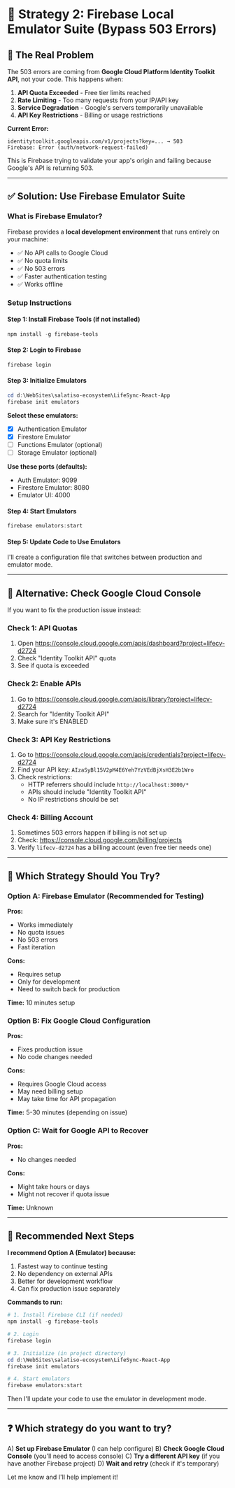 # 🔧 Strategy 2: Firebase Local Emulator Suite (Bypass 503 Errors)

## 🎯 The Real Problem

The 503 errors are coming from **Google Cloud Platform Identity Toolkit API**, not your code. This happens when:

1. **API Quota Exceeded** - Free tier limits reached
2. **Rate Limiting** - Too many requests from your IP/API key
3. **Service Degradation** - Google's servers temporarily unavailable
4. **API Key Restrictions** - Billing or usage restrictions

**Current Error:**
```
identitytoolkit.googleapis.com/v1/projects?key=... → 503
Firebase: Error (auth/network-request-failed)
```

This is Firebase trying to validate your app's origin and failing because Google's API is returning 503.

---

## ✅ Solution: Use Firebase Emulator Suite

### What is Firebase Emulator?

Firebase provides a **local development environment** that runs entirely on your machine:
- ✅ No API calls to Google Cloud
- ✅ No quota limits
- ✅ No 503 errors
- ✅ Faster authentication testing
- ✅ Works offline

### Setup Instructions

#### Step 1: Install Firebase Tools (if not installed)
```powershell
npm install -g firebase-tools
```

#### Step 2: Login to Firebase
```powershell
firebase login
```

#### Step 3: Initialize Emulators
```powershell
cd d:\WebSites\salatiso-ecosystem\LifeSync-React-App
firebase init emulators
```

**Select these emulators:**
- [x] Authentication Emulator
- [x] Firestore Emulator
- [ ] Functions Emulator (optional)
- [ ] Storage Emulator (optional)

**Use these ports (defaults):**
- Auth Emulator: 9099
- Firestore Emulator: 8080
- Emulator UI: 4000

#### Step 4: Start Emulators
```powershell
firebase emulators:start
```

#### Step 5: Update Code to Use Emulators

I'll create a configuration file that switches between production and emulator mode.

---

## 🔧 Alternative: Check Google Cloud Console

If you want to fix the production issue instead:

### Check 1: API Quotas
1. Open https://console.cloud.google.com/apis/dashboard?project=lifecv-d2724
2. Check "Identity Toolkit API" quota
3. See if quota is exceeded

### Check 2: Enable APIs
1. Go to https://console.cloud.google.com/apis/library?project=lifecv-d2724
2. Search for "Identity Toolkit API"
3. Make sure it's ENABLED

### Check 3: API Key Restrictions
1. Go to https://console.cloud.google.com/apis/credentials?project=lifecv-d2724
2. Find your API key: `AIzaSyBl15V2pM4E6Yeh7YzVEdBjXsH3E2b1Wro`
3. Check restrictions:
   - HTTP referrers should include `http://localhost:3000/*`
   - APIs should include "Identity Toolkit API"
   - No IP restrictions should be set

### Check 4: Billing Account
1. Sometimes 503 errors happen if billing is not set up
2. Check: https://console.cloud.google.com/billing/projects
3. Verify `lifecv-d2724` has a billing account (even free tier needs one)

---

## 🎯 Which Strategy Should You Try?

### Option A: Firebase Emulator (Recommended for Testing)
**Pros:**
- Works immediately
- No quota issues
- No 503 errors
- Fast iteration

**Cons:**
- Requires setup
- Only for development
- Need to switch back for production

**Time:** 10 minutes setup

### Option B: Fix Google Cloud Configuration
**Pros:**
- Fixes production issue
- No code changes needed

**Cons:**
- Requires Google Cloud access
- May need billing setup
- May take time for API propagation

**Time:** 5-30 minutes (depending on issue)

### Option C: Wait for Google API to Recover
**Pros:**
- No changes needed

**Cons:**
- Might take hours or days
- Might not recover if quota issue

**Time:** Unknown

---

## 🚀 Recommended Next Steps

**I recommend Option A (Emulator) because:**
1. Fastest way to continue testing
2. No dependency on external APIs
3. Better for development workflow
4. Can fix production issue separately

**Commands to run:**
```powershell
# 1. Install Firebase CLI (if needed)
npm install -g firebase-tools

# 2. Login
firebase login

# 3. Initialize (in project directory)
cd d:\WebSites\salatiso-ecosystem\LifeSync-React-App
firebase init emulators

# 4. Start emulators
firebase emulators:start
```

Then I'll update your code to use the emulator in development mode.

---

## ❓ Which strategy do you want to try?

A) **Set up Firebase Emulator** (I can help configure)
B) **Check Google Cloud Console** (you'll need to access console)
C) **Try a different API key** (if you have another Firebase project)
D) **Wait and retry** (check if it's temporary)

Let me know and I'll help implement it!
